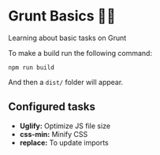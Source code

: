 # Grunt Basics 🐗🤖

Learning about basic tasks on Grunt

To make a build run the following command:

```
npm run build
```

And then a `dist/` folder will appear.

## Configured tasks
* **Uglify:** Optimize JS file size
* **css-min:** Minify CSS
* **replace:** To update imports